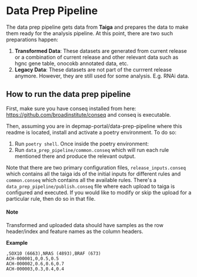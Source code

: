 # Data Prep Pipeline

The data prep pipeline gets data from **Taiga** and prepares the data to make them ready for the analysis pipeline. At this point, there are two such preparations happen:

1. **Transformed Data**: These datasets are generated from current release or a combination of current release and other relevant data such as hgnc gene table, onocokb annotated data, etc.
2. **Legacy Data**: These datasets are not part of the currrent release anymore. However, they are still used for some analysis. E.g. RNAi data.

## How to run the data prep pipeline

First, make sure you have conseq installed from here: https://github.com/broadinstitute/conseq and conseq is executable.

Then, assuming you are in depmap-portal/data-prep-pipeline where this readme is located, install and activate a poetry environment. To do so:

1. Run `poetry shell`. Once inside the poetry environment:
2. Run `data_prep_pipeline/common.conseq` which will run each rule mentioned there and produce the relevant output.

Note that there are two primary configuration files, `release_inputs.conseq` which contains all the taiga ids of the initial inputs for different rules and `common.conseq` which contains all the available rules. There's a `data_prep_pipeline/publish.conseq` file where each upload to taiga is configured and executed. If you would like to modify or skip the upload for a particular rule, then do so in that file.

#### Note

Transformed and uploaded data should have samples as the row header/index and feature names as the column headers.

**Example**

```
,SOX10 (6663),NRAS (4893),BRAF (673)
ACH-000001,0,0.5,0.5
ACH-000002,0.6,0.6,0.7
ACH-000003,0.3,0.4,0.4
```
